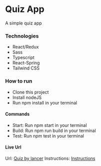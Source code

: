 # Quiz App

A simple quiz app

### Technologies

- React/Redux
- Sass
- Typescript
- React-Spring
- Tailwind CSS

### How to run

- Clone this project
- Install nodeJS
- Run npm install in your terminal

#### Commands

- Start: Run npm start in your terminal
- Build: Run npm run build in your terminal
- Test: Run npm test in your terminal

#### Live Url

Url: [Quiz by lancer](https://quizbylancer.netlify.app/)
Instructions: [Instructions](https://www.notion.so/FE-Work-Sample-9f32335bb5cd4f0eacab59bcd08ba3d6)
